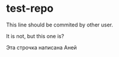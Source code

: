 # test-repo

This line should be commited by other user.

It is not, but this one is?

Эта строчка написана Аней
